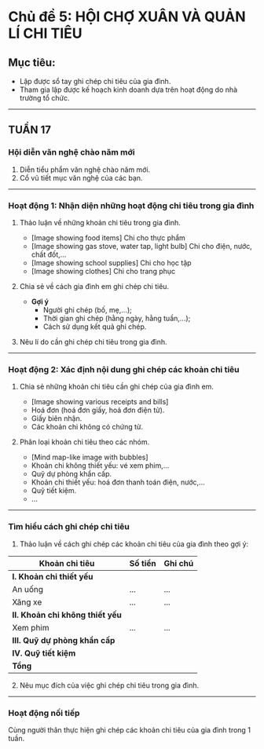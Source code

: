 # Chủ đề 5: HỘI CHỢ XUÂN VÀ QUẢN LÍ CHI TIÊU

## Mục tiêu:
* Lập được sổ tay ghi chép chi tiêu của gia đình.
* Tham gia lập được kế hoạch kinh doanh dựa trên hoạt động do nhà trường tổ chức.

---

## TUẦN 17

### Hội diễn văn nghệ chào năm mới
1. Diễn tiểu phẩm văn nghệ chào năm mới.
2. Cổ vũ tiết mục văn nghệ của các bạn.

---

### Hoạt động 1: Nhận diện những hoạt động chi tiêu trong gia đình
1. Thảo luận về những khoản chi tiêu trong gia đình.
   * [Image showing food items] Chi cho thực phẩm
   * [Image showing gas stove, water tap, light bulb] Chi cho điện, nước, chất đốt,...
   * [Image showing school supplies] Chi cho học tập
   * [Image showing clothes] Chi cho trang phục

2. Chia sẻ về cách gia đình em ghi chép chi tiêu.
   * **Gợi ý**
     * Người ghi chép (bố, mẹ,...);
     * Thời gian ghi chép (hằng ngày, hằng tuần,...);
     * Cách sử dụng kết quả ghi chép.

3. Nêu lí do cần ghi chép chi tiêu trong gia đình.

---

### Hoạt động 2: Xác định nội dung ghi chép các khoản chi tiêu
1. Chia sẻ những khoản chi tiêu cần ghi chép của gia đình em.
   * [Image showing various receipts and bills]
   * Hoá đơn (hoá đơn giấy, hoá đơn điện tử).
   * Giấy biên nhận.
   * Các khoản chi không có chứng từ.

2. Phân loại khoản chi tiêu theo các nhóm.
   * [Mind map-like image with bubbles]
   * Khoản chi không thiết yếu: vé xem phim,...
   * Quỹ dự phòng khẩn cấp.
   * Khoản chi thiết yếu: hoá đơn thanh toán điện, nước,...
   * Quỹ tiết kiệm.
   * ...

---

### Tìm hiểu cách ghi chép chi tiêu
1. Thảo luận về cách ghi chép các khoản chi tiêu của gia đình theo gợi ý:

| Khoản chi tiêu           | Số tiền | Ghi chú |
|-------------------------|---------|---------|
| **I. Khoản chi thiết yếu** |         |         |
| An uống                 | ...     | ...     |
| Xăng xe                 | ...     | ...     |
| **II. Khoản chi không thiết yếu** |         |         |
| Xem phim                | ...     | ...     |
| **III. Quỹ dự phòng khẩn cấp** |         |         |
| **IV. Quỹ tiết kiệm**    |         |         |
| **Tổng**                |         |         |

2. Nêu mục đích của việc ghi chép chi tiêu trong gia đình.

---

### Hoạt động nối tiếp
Cùng người thân thực hiện ghi chép các khoản chi tiêu của gia đình trong 1 tuần.
